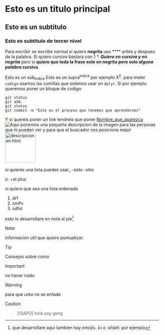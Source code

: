 # Esto es un titulo principal
## Esto es un subtitulo
### Esto es subtitulo de tercer nivel

Para escribir se escribe normal si quiero **negrita** uso **** antes y despues de la palabra. Si quiero *cursiva* bastara con 1 *.
***Quiero en cursiva y en negrita*** pero si **quiero que toda la frase este en negrita pero solo _alguna palabra_ cursiva**.

Esto es un sub<sub>indice</sub>
Esto es un supra<sup>indice</sup> por ejemplo X<sup>2</sup>.
para meter `codigo` usamos las comillas que solemos usar en `dplyr`. Si por ejemplo queremos poner un bloque de codigo:
```
git status
git add.
git status
git commit -m "Este es el proceso que tenemos que aprendernos"
```
Y si quereis poner un link tendreis que poner [Nombre_que_aparezca](https://www.zooplus.es/magazine/gatos/gatitos)
![Aqui ponemos una pequeña descripcion de la imagen para las personas que ni pueden ver y para que el buscador nos posicione mejor](https://i.blogs.es/6717aa/camera-traps---ru/450_1000.jpg)
<img src="https://i.blogs.es/6717aa/camera-traps---ru/450_1000.jpg" alt ="descripcion en html" width="100"
heigth="100">

si quieres una lista puedes usar_
-esto
-otro

o:
+el plus

si quiero que sea una lista ordenada
1. drf
2. smlfv
3. sdfol

esto lo desarrollare en nota al pie[^1]

[^1]:que desarrollare aqui
tambien hay emojis. :+1: o :shipit: por ejemplo

> [!NOTE]
> informacion util que quiero puntualizar.

> [!TIP]
> Consejos sobre como

> [!IMPORTANT]
> no hacer ruido

>[!WARNING]
>para que urko no se enfade

>[!CAUTION]

>[!SAPO]
>hola soy geng
   
